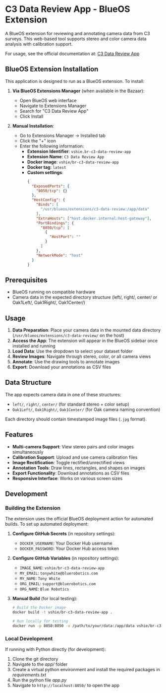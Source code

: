 # C3 Data Review App - BlueOS Extension

A BlueOS extension for reviewing and annotating camera data from C3 surveys. This web-based tool supports stereo and color camera data analysis with calibration support.

For usage, see the official documentation at: [C3 Data Review App](https://github.com/vshie/BR-c3-data-review-app)

## BlueOS Extension Installation

This application is designed to run as a BlueOS extension. To install:

1. **Via BlueOS Extensions Manager** (when available in the Bazaar):
   - Open BlueOS web interface
   - Navigate to Extensions Manager
   - Search for "C3 Data Review App"
   - Click Install

2. **Manual Installation**:
   - Go to Extensions Manager → Installed tab
   - Click the "+" icon
   - Enter the following information:
     - **Extension Identifier**: `vshie.br-c3-data-review-app`
     - **Extension Name**: `C3 Data Review App`
     - **Docker image**: `vshie/br-c3-data-review-app`
     - **Docker tag**: `latest`
     - **Custom settings**: 
       ```json
       {
         "ExposedPorts": {
           "8050/tcp": {}
         },
         "HostConfig": {
           "Binds": [
             "/usr/blueos/extensions/c3-data-review:/app/data"
           ],
           "ExtraHosts": ["host.docker.internal:host-gateway"],
           "PortBindings": {
             "8050/tcp": [
               {
                 "HostPort": ""
               }
             ]
           },
           "NetworkMode": "host"
         }
       }
       ```

## Prerequisites
- BlueOS running on compatible hardware
- Camera data in the expected directory structure (left/, right/, center/ or Oak1Left/, Oak1Right/, Oak1Center/)

## Usage

1. **Data Preparation**: Place your camera data in the mounted data directory (`/usr/blueos/extensions/c3-data-review/` on the host)
2. **Access the App**: The extension will appear in the BlueOS sidebar once installed and running
3. **Load Data**: Use the dropdown to select your dataset folder
4. **Review Images**: Navigate through stereo, color, or all camera views
5. **Annotate**: Use the drawing tools to annotate images
6. **Export**: Download your annotations as CSV files

## Data Structure

The app expects camera data in one of these structures:
- `left/`, `right/`, `center/` (for standard stereo + color setup)
- `Oak1Left/`, `Oak1Right/`, `Oak1Center/` (for Oak camera naming convention)

Each directory should contain timestamped image files (`.jpg` format).

## Features

- **Multi-camera Support**: View stereo pairs and color images simultaneously
- **Calibration Support**: Upload and use camera calibration files
- **Image Rectification**: Toggle rectified/unrectified views
- **Annotation Tools**: Draw lines, rectangles, and shapes on images
- **Export Functionality**: Download annotations as CSV files
- **Responsive Interface**: Works on various screen sizes

## Development

### Building the Extension

The extension uses the official BlueOS deployment action for automated builds. To set up automated deployment:

1. **Configure GitHub Secrets** (in repository settings):
   - `DOCKER_USERNAME`: Your Docker Hub username
   - `DOCKER_PASSWORD`: Your Docker Hub access token

2. **Configure GitHub Variables** (in repository settings):
   - `IMAGE_NAME`: `vshie/br-c3-data-review-app`
   - `MY_EMAIL`: `tonywhite@bluerobotics.com`
   - `MY_NAME`: `Tony White`
   - `ORG_EMAIL`: `support@bluerobotics.com`
   - `ORG_NAME`: `Blue Robotics`

3. **Manual Build** (for local testing):
   ```bash
   # Build the Docker image
   docker build -t vshie/br-c3-data-review-app .

   # Run locally for testing
   docker run -p 8050:8050 -v /path/to/your/data:/app/data vshie/br-c3-data-review-app
   ```

### Local Development

If running with Python directly (for development):

1. Clone the git directory
2. Navigate to the *app/* folder
3. Create a virtual python environment and install the required packages in *requirements.txt*
4. Run the python file *app.py*
5. Navigate to `http://localhost:8050/` to open the app